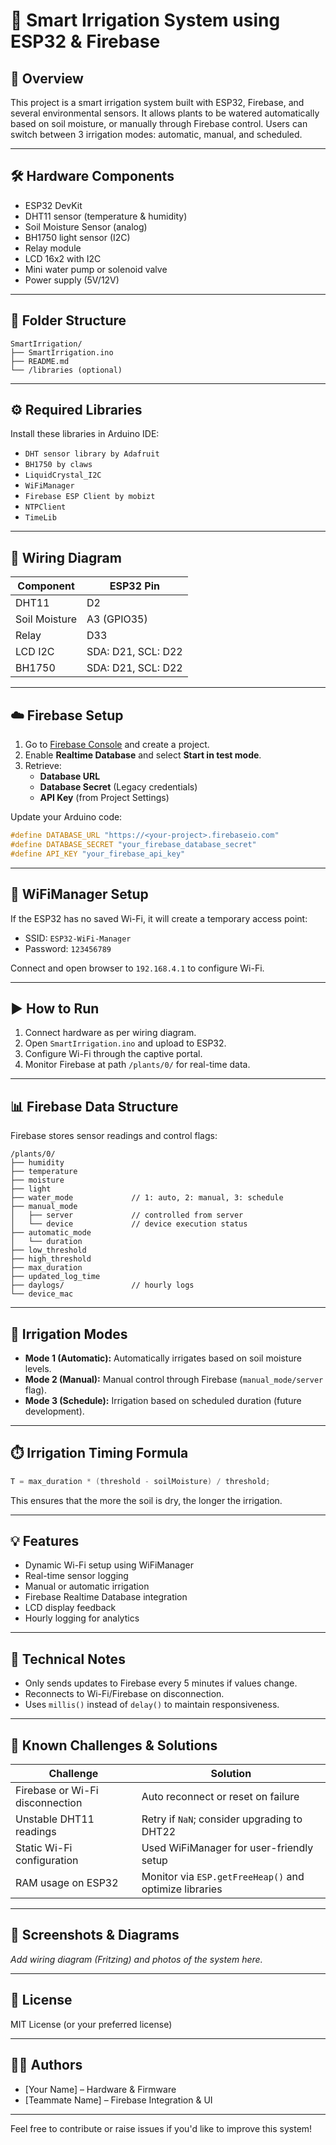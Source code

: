 # 🌱 Smart Irrigation System using ESP32 & Firebase

## 📌 Overview

This project is a smart irrigation system built with ESP32, Firebase, and several environmental sensors. It allows plants to be watered automatically based on soil moisture, or manually through Firebase control. Users can switch between 3 irrigation modes: automatic, manual, and scheduled.

---

## 🛠️ Hardware Components

- ESP32 DevKit
- DHT11 sensor (temperature & humidity)
- Soil Moisture Sensor (analog)
- BH1750 light sensor (I2C)
- Relay module
- LCD 16x2 with I2C
- Mini water pump or solenoid valve
- Power supply (5V/12V)

---

## 📂 Folder Structure

```
SmartIrrigation/
├── SmartIrrigation.ino
├── README.md
└── /libraries (optional)
```

---

## ⚙️ Required Libraries

Install these libraries in Arduino IDE:

- `DHT sensor library by Adafruit`
- `BH1750 by claws`
- `LiquidCrystal_I2C`
- `WiFiManager`
- `Firebase ESP Client by mobizt`
- `NTPClient`
- `TimeLib`

---

## 🔌 Wiring Diagram

| Component         | ESP32 Pin         |
|------------------|-------------------|
| DHT11            | D2                |
| Soil Moisture    | A3 (GPIO35)       |
| Relay            | D33               |
| LCD I2C          | SDA: D21, SCL: D22|
| BH1750           | SDA: D21, SCL: D22|

---

## ☁️ Firebase Setup

1. Go to [Firebase Console](https://console.firebase.google.com) and create a project.
2. Enable **Realtime Database** and select **Start in test mode**.
3. Retrieve:
   - **Database URL**
   - **Database Secret** (Legacy credentials)
   - **API Key** (from Project Settings)

Update your Arduino code:
```cpp
#define DATABASE_URL "https://<your-project>.firebaseio.com"
#define DATABASE_SECRET "your_firebase_database_secret"
#define API_KEY "your_firebase_api_key"
```

---

## 📲 WiFiManager Setup

If the ESP32 has no saved Wi-Fi, it will create a temporary access point:
- SSID: `ESP32-WiFi-Manager`
- Password: `123456789`

Connect and open browser to `192.168.4.1` to configure Wi-Fi.

---

## ▶️ How to Run

1. Connect hardware as per wiring diagram.
2. Open `SmartIrrigation.ino` and upload to ESP32.
3. Configure Wi-Fi through the captive portal.
4. Monitor Firebase at path `/plants/0/` for real-time data.

---

## 📊 Firebase Data Structure

Firebase stores sensor readings and control flags:

```
/plants/0/
├── humidity
├── temperature
├── moisture
├── light
├── water_mode             // 1: auto, 2: manual, 3: schedule
├── manual_mode
│   ├── server             // controlled from server
│   └── device             // device execution status
├── automatic_mode
│   └── duration
├── low_threshold
├── high_threshold
├── max_duration
├── updated_log_time
├── daylogs/               // hourly logs
└── device_mac
```

---

## 🔁 Irrigation Modes

- **Mode 1 (Automatic):**
  Automatically irrigates based on soil moisture levels.
- **Mode 2 (Manual):**
  Manual control through Firebase (`manual_mode/server` flag).
- **Mode 3 (Schedule):**
  Irrigation based on scheduled duration (future development).

---

## ⏱️ Irrigation Timing Formula

```cpp
T = max_duration * (threshold - soilMoisture) / threshold;
```

This ensures that the more the soil is dry, the longer the irrigation.

---

## 💡 Features

- Dynamic Wi-Fi setup using WiFiManager
- Real-time sensor logging
- Manual or automatic irrigation
- Firebase Realtime Database integration
- LCD display feedback
- Hourly logging for analytics

---

## 🧠 Technical Notes

- Only sends updates to Firebase every 5 minutes if values change.
- Reconnects to Wi-Fi/Firebase on disconnection.
- Uses `millis()` instead of `delay()` to maintain responsiveness.

---

## 🧪 Known Challenges & Solutions

| Challenge                       | Solution                                                  |
|--------------------------------|------------------------------------------------------------|
| Firebase or Wi-Fi disconnection| Auto reconnect or reset on failure                        |
| Unstable DHT11 readings        | Retry if `NaN`; consider upgrading to DHT22               |
| Static Wi-Fi configuration     | Used WiFiManager for user-friendly setup                  |
| RAM usage on ESP32             | Monitor via `ESP.getFreeHeap()` and optimize libraries    |

---

## 📸 Screenshots & Diagrams

_Add wiring diagram (Fritzing) and photos of the system here._

---

## 📃 License

MIT License (or your preferred license)

---

## 🙋‍♂️ Authors

- [Your Name] – Hardware & Firmware
- [Teammate Name] – Firebase Integration & UI

---

Feel free to contribute or raise issues if you'd like to improve this system!
